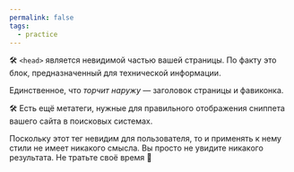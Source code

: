 ```yaml
---
permalink: false
tags:
  - practice
---
```



🛠 `<head>` является невидимой частью вашей страницы. По факту это блок, предназначенный для технической информации.

Единственное, что _торчит наружу_ — заголовок страницы и фавиконка.

🛠 Есть ещё метатеги, нужные для правильного отображения сниппета вашего сайта в поисковых системах.

Поскольку этот тег невидим для пользователя, то и применять к нему стили не имеет никакого смысла. Вы просто не увидите никакого результата. Не тратьте своё время 🙂
